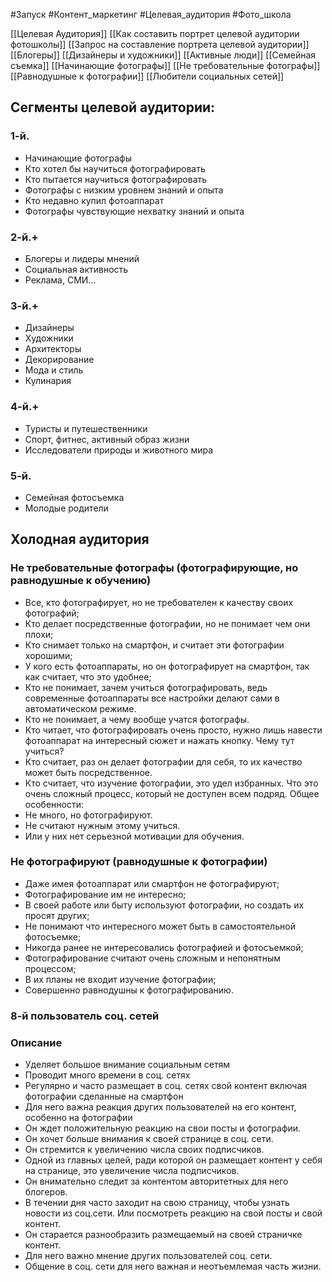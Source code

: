 #Запуск #Контент_маркетинг #Целевая_аудитория #Фото_школа 

[[Целевая Аудитория]]
[[Как составить портрет целевой аудитории фотошколы]]
[[Запрос на составление портрета целевой аудитории]]
[[Блогеры]]
[[Дизайнеры и художники]]
[[Активные люди]]
[[Семейная съемка]]
[[Начинающие фотографы]]
[[Не требовательные фотографы]]
[[Равнодушные к фотографии]]
[[Любители социальных сетей]]
## Сегменты целевой аудитории:
### 1-й.
- Начинающие фотографы
- Кто хотел бы научиться фотографировать
- Кто пытается научиться фотографировать
- Фотографы с низким уровнем знаний и опыта
- Кто недавно купил фотоаппарат
- Фотографы чувствующие нехватку знаний и опыта

### 2-й.+
- Блогеры и лидеры мнений
- Социальная активность
- Реклама, СМИ...

### 3-й.+
- Дизайнеры
- Художники
- Архитекторы
- Декорирование
- Мода и стиль
- Кулинария

### 4-й.+
- Туристы и путешественники
- Спорт, фитнес, активный образ жизни
- Исследователи природы и животного мира

### 5-й.
- Семейная фотосъемка
- Молодые родители

## Холодная аудитория

### Не требовательные фотографы (фотографирующие, но равнодушные к обучению)
- Все, кто фотографирует, но не требователен к качеству своих фотографий;
- Кто делает посредственные фотографии, но не понимает чем они плохи;
- Кто снимает только на смартфон, и считает эти фотографии хорошими;
- У кого есть фотоаппараты, но он фотографирует на смартфон, так как считает, что это удобнее;
- Кто не понимает, зачем учиться фотографировать, ведь современные фотоаппараты все настройки делают сами в автоматическом режиме.
- Кто не понимает, а чему вообще учатся фотографы.
- Кто читает, что фотографировать очень просто, нужно лишь навести фотоаппарат на интересный сюжет и нажать кнопку. Чему тут учиться?
- Кто считает, раз он делает фотографии для себя, то их качество может быть посредственное.
- Кто считает, что изучение фотографии, это удел избранных. Что это очень сложный процесс, который не доступен всем подряд.
Общее особенности: 
- Не много, но фотографируют. 
- Не считают нужным этому учиться. 
- Или у них нет серьезной мотивации для обучения.
### Не фотографируют (равнодушные к фотографии)
- Даже имея фотоаппарат или смартфон не фотографируют;
- Фотографирование им не интересно;
- В своей работе или быту используют фотографии, но создать их просят других;
- Не понимают что интересного может быть в самостоятельной фотосъемке;
- Никогда ранее не интересовались фотографией и фотосъемкой;
- Фотографирование считают очень сложным и непонятным процессом;
- В их планы не входит изучение фотографии;
- Совершенно равнодушны к фотографированию.

### 8-й пользователь соц. сетей
### Описание
- Уделяет большое внимание социальным сетям
- Проводит много времени в соц. сетях
- Регулярно и часто размещает в соц. сетях свой контент включая фотографии сделанные на смартфон
- Для него важна реакция других пользователей на его контент, особенно на фотографии
- Он ждет положительную реакцию на свои посты и фотографии.
- Он хочет больше внимания к своей странице в соц. сети.
- Он стремится к увеличению числа своих подписчиков.
- Одной из главных целей, ради которой он размещает контент у себя на странице, это увеличение числа подписчиков.
- Он внимательно следит за контентом авторитетных для него блогеров.
- В течении дня часто заходит на свою страницу, чтобы узнать новости из соц.сети. Или посмотреть реакцию на свой посты и свой контент.
- Он старается разнообразить размещаемый на своей страничке контент.
- Для него важно мнение других пользователей соц. сети.
- Общение в соц. сети для него важная и неотъемлемая часть жизни.
